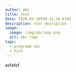```yaml
---
author: aby
title: test
date: 2020-03-10T09:32:24.678Z
description: test desription
image:
  image: /img/abclogo.png
  alt: abc logo
tags:
  - programm abc
  - hiro
---
```

asfafef